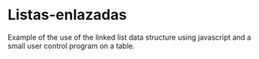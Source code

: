 # Listas-enlazadas
Example of the use of the linked list data structure using javascript and a small user control program on a table.
